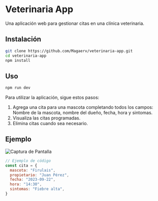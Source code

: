 # Veterinaria App

Una aplicación web para gestionar citas en una clínica veterinaria.

## Instalación

```bash
git clone https://github.com/Magaerv/veterinaria-app.git
cd veterinaria-app
npm install
```

## Uso

```bash
npm run dev
```

Para utilizar la aplicación, sigue estos pasos:

1. Agrega una cita para una mascota completando todos los campos: Nombre de la mascota, nombre del dueño, fecha, hora y sintomas.
2. Visualiza las citas programadas.
3. Elimina citas cuando sea necesario.

## Ejemplo

![Captura de Pantalla]('/src/assets/Veterinaria-administrador-de-citas.png)

```javascript
// Ejemplo de código
const cita = {
  mascota: "Firulais",
  propietario: "Juan Pérez",
  fecha: "2023-09-22",
  hora: "14:30",
  sintomas: "Fiebre alta",
}